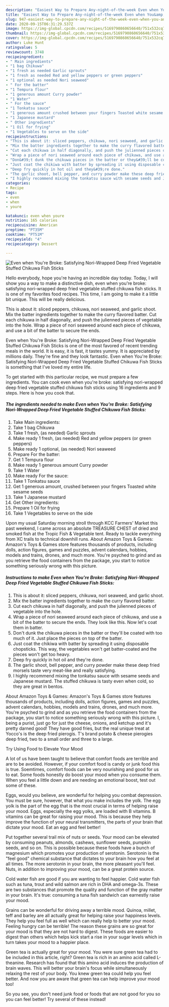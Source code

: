 ```yaml
---
description: "Easiest Way to Prepare Any-night-of-the-week Even when You&amp;#39;re Broke: Satisfying Nori-Wrapped Deep Fried Vegetable Stuffed Chikuwa Fish Sticks"
title: "Easiest Way to Prepare Any-night-of-the-week Even when You&amp;#39;re Broke: Satisfying Nori-Wrapped Deep Fried Vegetable Stuffed Chikuwa Fish Sticks"
slug: 947-easiest-way-to-prepare-any-night-of-the-week-even-when-you-and-39-re-broke-satisfying-nori-wrapped-deep-fried-vegetable-stuffed-chikuwa-fish-sticks
date: 2020-09-15T06:31:29.537Z
image: https://img-global.cpcdn.com/recipes/5169790860656640/751x532cq70/even-when-youre-broke-satisfying-nori-wrapped-deep-fried-vegetable-stuffed-chikuwa-fish-sticks-recipe-main-photo.jpg
thumbnail: https://img-global.cpcdn.com/recipes/5169790860656640/751x532cq70/even-when-youre-broke-satisfying-nori-wrapped-deep-fried-vegetable-stuffed-chikuwa-fish-sticks-recipe-main-photo.jpg
cover: https://img-global.cpcdn.com/recipes/5169790860656640/751x532cq70/even-when-youre-broke-satisfying-nori-wrapped-deep-fried-vegetable-stuffed-chikuwa-fish-sticks-recipe-main-photo.jpg
author: Luke Hunt
ratingvalue: 5
reviewcount: 3748
recipeingredient:
- " Main ingredients"
- "1 bag Chikuwa"
- "1 fresh as needed Garlic sprouts"
- "1 fresh as needed Red and yellow peppers or green peppers"
- "1 optional as needed Nori seaweed"
- " For the batter"
- "1 Tempura flour"
- "1 generous amount Curry powder"
- "1 Water"
- " For the sauce"
- "1 Tonkatsu sauce"
- "1 generous amount crushed between your fingers Toasted white sesame seeds"
- "1 Japanese mustard"
- " Other ingredients"
- "1 Oil for frying"
- "1 Vegetables to serve on the side"
recipeinstructions:
- "This is about it: sliced peppers, chikuwa, nori seaweed, and garlic shoot."
- "Mix the batter ingredients together to make the curry flavored batter."
- "Cut each chikuwa in half diagonally, and push the julienned pieces of vegetable into the hole."
- "Wrap a piece of nori seaweed around each piece of chikuwa, and use a bit of the batter to secure the ends. They look like this. Now let&#39;s coat them in batter."
- "Don&#39;t dunk the chikuwa pieces in the batter or they&#39;ll be coated with too much of it. Just place the pieces on top of the batter."
- "Just coat the chikiwa with batter by spreading it using disposable chopsticks. This way, the vegetables won&#39;t get batter-coated and the pieces won&#39;t get too heavy."
- "Deep fry quickly in hot oil and they&#39;re done."
- "The garlic shoot, bell pepper, and curry powder make these deep fried morsels taste very meat-like and really satisfying."
- "I highly recommend mixing the tonkatsu sauce with sesame seeds and Japanese mustard. The stuffed chikuwa is tasty even when cold, so they are great in bentos."
categories:
- Recipe
tags:
- even
- when
- youre

katakunci: even when youre 
nutrition: 165 calories
recipecuisine: American
preptime: "PT35M"
cooktime: "PT51M"
recipeyield: "4"
recipecategory: Dessert

---
```



![Even when You&#39;re Broke: Satisfying Nori-Wrapped Deep Fried Vegetable Stuffed Chikuwa Fish Sticks](https://img-global.cpcdn.com/recipes/5169790860656640/751x532cq70/even-when-youre-broke-satisfying-nori-wrapped-deep-fried-vegetable-stuffed-chikuwa-fish-sticks-recipe-main-photo.jpg)

Hello everybody, hope you're having an incredible day today. Today, I will show you a way to make a distinctive dish, even when you&#39;re broke: satisfying nori-wrapped deep fried vegetable stuffed chikuwa fish sticks. It is one of my favorites food recipes. This time, I am going to make it a little bit unique. This will be really delicious.

This is about it: sliced peppers, chikuwa, nori seaweed, and garlic shoot. Mix the batter ingredients together to make the curry flavored batter. Cut each chikuwa in half diagonally, and push the julienned pieces of vegetable into the hole. Wrap a piece of nori seaweed around each piece of chikuwa, and use a bit of the batter to secure the ends.

Even when You&#39;re Broke: Satisfying Nori-Wrapped Deep Fried Vegetable Stuffed Chikuwa Fish Sticks is one of the most favored of recent trending meals in the world. It is easy, it is fast, it tastes yummy. It is appreciated by millions daily. They're fine and they look fantastic. Even when You&#39;re Broke: Satisfying Nori-Wrapped Deep Fried Vegetable Stuffed Chikuwa Fish Sticks is something that I've loved my entire life.


To get started with this particular recipe, we must prepare a few ingredients. You can cook even when you&#39;re broke: satisfying nori-wrapped deep fried vegetable stuffed chikuwa fish sticks using 16 ingredients and 9 steps. Here is how you cook that.

<!--inarticleads1-->

##### The ingredients needed to make Even when You&#39;re Broke: Satisfying Nori-Wrapped Deep Fried Vegetable Stuffed Chikuwa Fish Sticks:

1. Take  Main ingredients:
1. Take 1 bag Chikuwa
1. Take 1 fresh, (as needed) Garlic sprouts
1. Make ready 1 fresh, (as needed) Red and yellow peppers (or green peppers)
1. Make ready 1 optional, (as needed) Nori seaweed
1. Prepare  For the batter:
1. Get 1 Tempura flour
1. Make ready 1 generous amount Curry powder
1. Take 1 Water
1. Make ready  For the sauce:
1. Take 1 Tonkatsu sauce
1. Get 1 generous amount, crushed between your fingers Toasted white sesame seeds
1. Take 1 Japanese mustard
1. Get  Other ingredients:
1. Prepare 1 Oil for frying
1. Take 1 Vegetables to serve on the side


Upon my usual Saturday morning stroll through KCC Farmers&#39; Market this past weekend, I came across an absolute TREASURE CHEST of dried and smoked fish at the Tropic Fish &amp; Vegetable tent. Ready to tackle everything from XC trails to technical downhill runs. About Amazon Toys &amp; Games: Amazon&#39;s Toys &amp; Games store features thousands of products, including dolls, action figures, games and puzzles, advent calendars, hobbies, models and trains, drones, and much more. You&#39;re psyched to grind and as you retrieve the food containers from the package, you start to notice something seriously wrong with this picture. 

<!--inarticleads2-->

##### Instructions to make Even when You&#39;re Broke: Satisfying Nori-Wrapped Deep Fried Vegetable Stuffed Chikuwa Fish Sticks:

1. This is about it: sliced peppers, chikuwa, nori seaweed, and garlic shoot.
1. Mix the batter ingredients together to make the curry flavored batter.
1. Cut each chikuwa in half diagonally, and push the julienned pieces of vegetable into the hole.
1. Wrap a piece of nori seaweed around each piece of chikuwa, and use a bit of the batter to secure the ends. They look like this. Now let&#39;s coat them in batter.
1. Don&#39;t dunk the chikuwa pieces in the batter or they&#39;ll be coated with too much of it. Just place the pieces on top of the batter.
1. Just coat the chikiwa with batter by spreading it using disposable chopsticks. This way, the vegetables won&#39;t get batter-coated and the pieces won&#39;t get too heavy.
1. Deep fry quickly in hot oil and they&#39;re done.
1. The garlic shoot, bell pepper, and curry powder make these deep fried morsels taste very meat-like and really satisfying.
1. I highly recommend mixing the tonkatsu sauce with sesame seeds and Japanese mustard. The stuffed chikuwa is tasty even when cold, so they are great in bentos.


About Amazon Toys &amp; Games: Amazon&#39;s Toys &amp; Games store features thousands of products, including dolls, action figures, games and puzzles, advent calendars, hobbies, models and trains, drones, and much more. You&#39;re psyched to grind and as you retrieve the food containers from the package, you start to notice something seriously wrong with this picture. I, being a purist, just go for just the cheese, onions, and ketchup and it&#39;s pretty darned good! They have good fries, but the real unique treat at Yocco&#39;s is the deep fried pierogis. T&#39;s brand potato &amp; cheese pierogies deep fried, two to a small order and three to a large. 

Try Using Food to Elevate Your Mood


A lot of us have been taught to believe that comfort foods are terrible and are to be avoided. However, if your comfort food is candy or junk food this is true. Soemtimes, comfort foods can be very nourishing and good for us to eat. Some foods honestly do boost your mood when you consume them. When you feel a little down and are needing an emotional boost, test out some of these.

Eggs, would you believe, are wonderful for helping you combat depression. You must be sure, however, that what you make includes the yolk. The egg yolk is the part of the egg that is the most crucial in terms of helping raise your mood. Eggs, especially the egg yolks, are loaded with B vitamins. B vitamins can be great for raising your mood. This is because they help improve the function of your neural transmitters, the parts of your brain that dictate your mood. Eat an egg and feel better!

Put together several trail mix of nuts or seeds. Your mood can be elevated by consuming peanuts, almonds, cashews, sunflower seeds, pumpkin seeds, and so on. This is possible because these foods have a bunch of magnesium which promotes your production of serotonin. Serotonin is the "feel good" chemical substance that dictates to your brain how you feel at all times. The more serotonin in your brain, the more pleasant you'll feel. Nuts, in addition to improving your mood, can be a great protein source.

Cold water fish are good if you are wanting to feel happier. Cold water fish such as tuna, trout and wild salmon are rich in DHA and omega-3s. These are two substances that promote the quality and function of the gray matter in your brain. It's true: consuming a tuna fish sandwich can earnestly raise your mood. 

Grains can be wonderful for driving away a terrible mood. Quinoa, millet, teff and barley are all actually great for helping raise your happiness levels. They help you feel full as well which can really help to better your mood. Feeling hungry can be terrible! The reason these grains are so great for your mood is that they are not hard to digest. These foods are easier to digest than others which helps kick start a rise in your sugar levels which in turn takes your mood to a happier place.

Green tea is actually great for your mood. You were sure green tea had to be included in this article, right? Green tea is rich in an amino acid called L-theanine. Research has found that this amino acid induces the production of brain waves. This will better your brain's focus while simultaneously relaxing the rest of your body. You knew green tea could help you feel better. And now you are aware that green tea can help improve your mood too!

So you see, you don't need junk food or foods that are not good for you so you can feel better! Try several of these instead!

